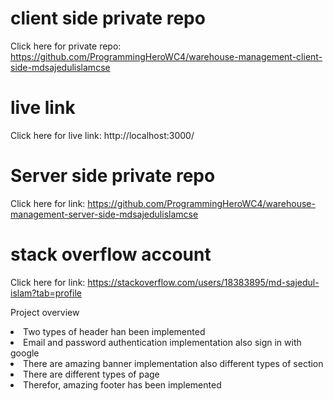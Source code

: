 # client side private repo
Click here for private repo: https://github.com/ProgrammingHeroWC4/warehouse-management-client-side-mdsajedulislamcse

# live link
Click here for live link: http://localhost:3000/

# Server side private repo
Click here for link: https://github.com/ProgrammingHeroWC4/warehouse-management-server-side-mdsajedulislamcse


# stack overflow account
Click here for link: https://stackoverflow.com/users/18383895/md-sajedul-islam?tab=profile

<P>Project overview</p>
<li>Two types of header han been implemented</li>
<li>Email and password authentication implementation also sign in with google</li>
<li>There are amazing banner implementation also different types of section</li>
<li>There are different types of page</li>
<li>Therefor, amazing footer has been implemented</li>
